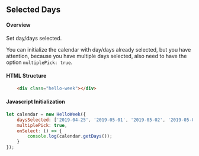 ## Selected Days

#### Overview
Set day/days selected.

You can initialize the calendar with day/days already selected, but you have attention,
because you have multiple days selected, also need to have the option `multiplePick: true`.

#### HTML Structure
```html
    <div class="hello-week"></div>
```

#### Javascript Initialization
```js
let calendar = new HelloWeek({
    daysSelected: ['2019-04-25', '2019-05-01', '2019-05-02', '2019-05-03'],
    multiplePick: true,
    onSelect: () => {
        console.log(calendar.getDays());
    }
});
```


